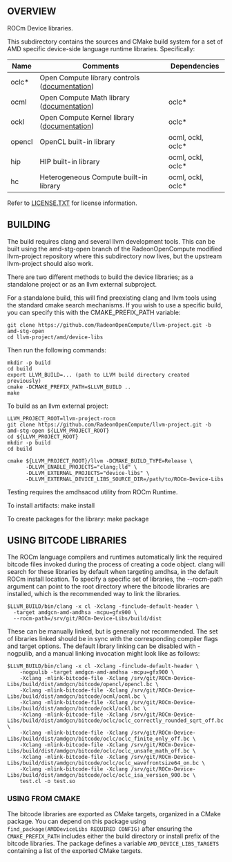 ## OVERVIEW

ROCm Device libraries.

This subdirectory contains the sources and CMake build system for a
set of AMD specific device-side language runtime libraries.  Specifically:

| **Name** | **Comments** | **Dependencies** |
| --- | --- | --- |
| oclc* | Open Compute library controls ([documentation](doc/OCML.md#controls)) | |
| ocml | Open Compute Math library ([documentation](doc/OCML.md)) | oclc* |
| ockl | Open Compute Kernel library ([documentation](doc/OCKL.md)) | oclc* |
| opencl | OpenCL built-in library | ocml, ockl, oclc* |
| hip | HIP built-in library | ocml, ockl, oclc* |
| hc | Heterogeneous Compute built-in library | ocml, ockl, oclc* |

Refer to [LICENSE.TXT](LICENSE.TXT) for license information.

## BUILDING

The build requires clang and several llvm development tools. This can
be built using the amd-stg-open branch of the RadeonOpenCompute
modified llvm-project repository where this subdirectory now lives,
but the upstream llvm-project should also work.

There are two different methods to build the device libraries; as a
standalone project or as an llvm external subproject.

For a standalone build, this will find preexisting clang and llvm
tools using the standard cmake search mechanisms. If you wish to use a
specific build, you can specify this with the CMAKE_PREFIX_PATH
variable:

    git clone https://github.com/RadeonOpenCompute/llvm-project.git -b amd-stg-open
    cd llvm-project/amd/device-libs

Then run the following commands:

    mkdir -p build
    cd build
    export LLVM_BUILD=... (path to LLVM build directory created previously)
    cmake -DCMAKE_PREFIX_PATH=$LLVM_BUILD ..
    make

To build as an llvm external project:

    LLVM_PROJECT_ROOT=llvm-project-rocm
    git clone https://github.com/RadeonOpenCompute/llvm-project.git -b amd-stg-open ${LLVM_PROJECT_ROOT}
    cd ${LLVM_PROJECT_ROOT}
    mkdir -p build
    cd build

    cmake ${LLVM_PROJECT_ROOT}/llvm -DCMAKE_BUILD_TYPE=Release \
          -DLLVM_ENABLE_PROJECTS="clang;lld" \
          -DLLVM_EXTERNAL_PROJECTS="device-libs" \
          -DLLVM_EXTERNAL_DEVICE_LIBS_SOURCE_DIR=/path/to/ROCm-Device-Libs

Testing requires the amdhsacod utility from ROCm Runtime.

To install artifacts:
    make install

To create packages for the library:
   make package

## USING BITCODE LIBRARIES

The ROCm language compilers and runtimes automatically link the
required bitcode files invoked during the process of creating a code
object. clang will search for these libraries by default when
targeting amdhsa, in the default ROCm install location. To specify a
specific set of libraries, the --rocm-path argument can point to the
root directory where the bitcode libraries are installed, which is the
recommended way to link the libraries.

    $LLVM_BUILD/bin/clang -x cl -Xclang -finclude-default-header \
      -target amdgcn-amd-amdhsa -mcpu=gfx900 \
      --rocm-path=/srv/git/ROCm-Device-Libs/build/dist

These can be manually linked, but is generally not recommended. The
set of libraries linked should be in sync with the corresponding
compiler flags and target options. The default library linking can be
disabled with -nogpulib, and a manual linking invocation might look
like as follows:

    $LLVM_BUILD/bin/clang -x cl -Xclang -finclude-default-header \
        -nogpulib -target amdgcn-amd-amdhsa -mcpu=gfx900 \
        -Xclang -mlink-bitcode-file -Xclang /srv/git/ROCm-Device-Libs/build/dist/amdgcn/bitcode/opencl/opencl.bc \
        -Xclang -mlink-bitcode-file -Xclang /srv/git/ROCm-Device-Libs/build/dist/amdgcn/bitcode/ocml/ocml.bc \
        -Xclang -mlink-bitcode-file -Xclang /srv/git/ROCm-Device-Libs/build/dist/amdgcn/bitcode/ockl/ockl.bc \
        -Xclang -mlink-bitcode-file -Xclang /srv/git/ROCm-Device-Libs/build/dist/amdgcn/bitcode/oclc/oclc_correctly_rounded_sqrt_off.bc \
        -Xclang -mlink-bitcode-file -Xclang /srv/git/ROCm-Device-Libs/build/dist/amdgcn/bitcode/oclc/oclc_finite_only_off.bc \
        -Xclang -mlink-bitcode-file -Xclang /srv/git/ROCm-Device-Libs/build/dist/amdgcn/bitcode/oclc/oclc_unsafe_math_off.bc \
        -Xclang -mlink-bitcode-file -Xclang /srv/git/ROCm-Device-Libs/build/dist/amdgcn/bitcode/oclc/oclc_wavefrontsize64_on.bc \
        -Xclang -mlink-bitcode-file -Xclang /srv/git/ROCm-Device-Libs/build/dist/amdgcn/bitcode/oclc/oclc_isa_version_900.bc \
        test.cl -o test.so

### USING FROM CMAKE

The bitcode libraries are exported as CMake targets, organized in a CMake
package. You can depend on this package using
`find_package(AMDDeviceLibs REQUIRED CONFIG)` after ensuring the
`CMAKE_PREFIX_PATH` includes either the build directory or install prefix of
the bitcode libraries. The package defines a variable
`AMD_DEVICE_LIBS_TARGETS` containing a list of the exported CMake
targets.

